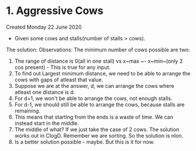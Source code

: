 # 1. Aggressive Cows
Created Monday 22 June 2020


* Given some cows and stalls(number of stalls > cows).

The solution:
Observations:
The minimum number of cows possible are two: 

1. The range of distance is 0(all in one stall) vs x~max ~- x~min~(only 2 cos present) - This is true for any input.
2. To find out Largest minimum distance, we need to be able to arrange the cows with gaps of atleast that value.
3. Suppose we are at the answer, d, we can arrange the cows where atleast one distance is d.
4. For d+1, we won't be able to arrange the cows, not enough stalls.
5. For d-1, we should still be able to arrange the cows, because stalls are remaining.
6. This means that starting from the ends is a waste of time. We can instead start in the middle.
7. The middle of what? If we just take the case of 2 cows. The solution works out in ClogD. Remember we are sorting. So the solution is nlon.
8. Is a better solution possible - maybe. But this is it for now.


